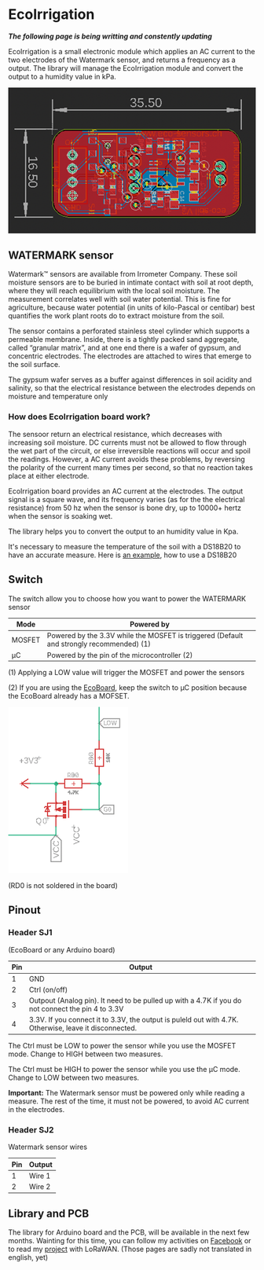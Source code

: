 # EcoIrrigation

***The following page is being writting and constently updating***

EcoIrrigation is a small electronic module which applies an AC current to the two electrodes of the Watermark sensor, and returns a frequency as a output.
The library will manage the EcoIrrigation module and convert the output to a humidity value in kPa.


![alt PCB](https://github.com/ecosensors/EcoIrrigation/blob/main/Assets/pcb-ecoirrigation.png)

## WATERMARK sensor
Watermark™ sensors are available from Irrometer Company. These soil moisture sensors are to be buried in intimate contact with soil at root depth, where they will reach equilibrium with the local soil moisture. The measurement correlates well with soil water potential. This is fine for agriculture, because water potential (in units of kilo-Pascal or centibar) best quantifies the work plant roots do to extract moisture from the soil.

The sensor contains a perforated stainless steel cylinder which supports a permeable membrane. Inside, there is a tightly packed sand aggregate, called “granular matrix”, and at one end there is a wafer of gypsum, and concentric electrodes. The electrodes are attached to wires that emerge to the soil surface.

The gypsum wafer serves as a buffer against differences in soil acidity and salinity, so that the electrical resistance between the electrodes depends on moisture and temperature only

### How does EcoIrrigation board work?
The sensoor return an electrical resistance, which decreases with increasing soil moisture. 
DC currents must not be allowed to flow through the wet part of the circuit, or else irreversible reactions will occur and spoil the readings. However, a AC current  avoids these problems, by reversing the polarity of the current many times per second, so that no reaction takes place at either electrode.

EcoIrrigation board provides an AC current at the electrodes. The output signal is a square wave, and its frequency varies (as for the the electrical resistance) from 50 hz when the sensor is bone dry, up to 10000+ hertz when the sensor is soaking wet.

The library helps you to convert the output to an humidity value in Kpa.

It's necessary to measure the temperature of the soil with a DS18B20 to have an accurate measure. Here is [an example](https://github.com/ecosensors/EcoBoard/blob/master/examples/multi-ds18b20/multi-ds18b20.ino), how to use a DS18B20


## Switch
The switch allow you to choose how you want to power the WATERMARK sensor


Mode |  Powered by
--- | ---
MOSFET | Powered by the 3.3V while the MOSFET is triggered (Default and strongly recommended) (1)
µC | Powered by the pin of the microcontroller (2)

(1) Applying a LOW value will trigger the MOSFET and power the sensors

(2) If you are using the [EcoBoard](https://github.com/ecosensors/EcoBoard), keep the switch to µC position because the EcoBoard already has a MOFSET. 

![alt MOSFET](https://github.com/ecosensors/EcoIrrigation/blob/main/Assets/mosfet.png)

(RD0 is not soldered in the board)

## Pinout

### Header SJ1
(EcoBoard or any Arduino board)

Pin | Output
--- | ---
1 | GND
2 | Ctrl (on/off)
3 | Outpout (Analog pin). It need to be pulled up with a 4.7K if you do not connect the pin 4 to 3.3V
4 | 3.3V. If you connect it to 3.3V, the output is puleld out with 4.7K. Otherwise, leave it disconnected.

The Ctrl must be LOW to power the sensor while you use the MOSFET mode. Change to HIGH between two measures.

The Ctrl must be HIGH to power the sensor while you use the µC mode. Change to LOW between two measures.



**Important:** The Watermark sensor must be powered only while reading a measure. The rest of the time, it must not be powered, to avoid AC current in the electrodes. 

### Header SJ2
Watermark sensor wires

Pin | Output
--- | ---
1 | Wire 1
2 | Wire 2




## Library and PCB
The library for Arduino board and the PCB, will be available in the next few months. Wainting for this time, you can follow my activities on [Facebook](https://www.facebook.com/ecosensors) or to read my [project](https://eco-sensors.ch/smart-irrigation/) with LoRaWAN. (Those pages are sadly not translated in english, yet)